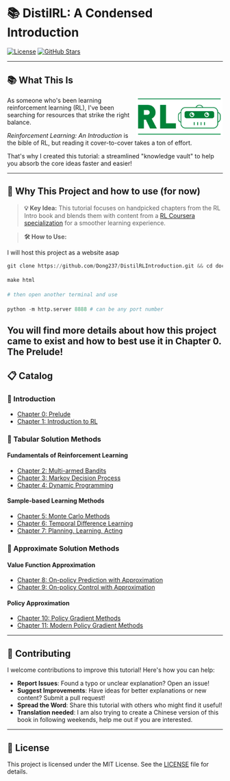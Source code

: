 # 📚 DistilRL: A Condensed Introduction

[![License](https://img.shields.io/badge/License-Apache_2.0-blue.svg)](LICENSE)
[![GitHub Stars](https://img.shields.io/github/stars/Dong237/DistilRLIntroduction?style=social)](https://github.com/Dong237/DistilRLIntroduction)

---

## 📚 What This Is

<img src="docs/\_static/img/logo.png" align="right" width="40%"/>

As someone who's been learning reinforcement learning (RL), I've been searching for resources that strike the right balance. 

*Reinforcement Learning: An Introduction* is the bible of RL, but reading it cover-to-cover takes a ton of effort.  

That's why I created this tutorial: a streamlined "knowledge vault" to help you absorb the core ideas faster and easier!

---

## 🎯 Why This Project and how to use (for now)

> **💡 Key Idea:** This tutorial focuses on handpicked chapters from the RL Intro book and blends them with content from a [RL Coursera specialization](https://www.coursera.org/specializations/reinforcement-learning) for a smoother learning experience.


> **🛠️ How to Use:** 

I will host this project as a website asap

```python
git clone https://github.com/Dong237/DistilRLIntroduction.git && cd docs

make html

# then open another terminal and use

python -m http.server 8888 # can be any port number
```

You will find more details about how this project came to exist and how to best use it in Chapter 0. The Prelude!
---

## 📋 Catalog

### 🌟 Introduction
- [Chapter 0: Prelude](docs/Contents/0_prelude.md)
- [Chapter 1: Introduction to RL](docs/Contents/1_intro.md)

### 🧮 Tabular Solution Methods
#### Fundamentals of Reinforcement Learning
- [Chapter 2: Multi-armed Bandits](docs/Contents/2_multi_armed_bandits.md)
- [Chapter 3: Markov Decision Process](docs/Contents/3_markov_decision_process.md)
- [Chapter 4: Dynamic Programming](docs/Contents/4_dynamic_programming.md)

#### Sample-based Learning Methods
- [Chapter 5: Monte Carlo Methods](docs/Contents/5_monte_carlo_methods.md)
- [Chapter 6: Temporal Difference Learning](docs/Contents/6_temporal_difference_learning.md)
- [Chapter 7: Planning, Learning, Acting](docs/Contents/7_planning_learning_acting.md)

### 🤖 Approximate Solution Methods
#### Value Function Approximation
- [Chapter 8: On-policy Prediction with Approximation](docs/Contents/8_on_policy_prediction_with_approximation.md)
- [Chapter 9: On-policy Control with Approximation](docs/Contents/9_on_policy_control_with_approximation.md)

#### Policy Approximation
- [Chapter 10: Policy Gradient Methods](docs/Contents/10_policy_gradient_methods.md)
- [Chapter 11: Modern Policy Gradient Methods](docs/Contents/11_modern_policy_gradient_methods.md)

---

## 🤝 Contributing

I welcome contributions to improve this tutorial! Here's how you can help:

- **Report Issues**: Found a typo or unclear explanation? Open an issue!
- **Suggest Improvements**: Have ideas for better explanations or new content? Submit a pull request!
- **Spread the Word**: Share this tutorial with others who might find it useful!
- **Translation needed**: I am also trying to create a Chinese version of this book in following weekends, help me out if you are interested.

---

## 📜 License

This project is licensed under the MIT License. See the [LICENSE](LICENSE) file for details.